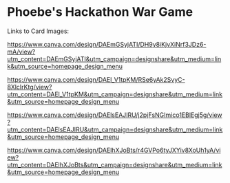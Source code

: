 # Phoebe's Hackathon War Game


Links to Card Images:

https://www.canva.com/design/DAEmGSyjATI/DH9y8iKjvXiNrf3JDz6-mA/view?utm_content=DAEmGSyjATI&utm_campaign=designshare&utm_medium=link&utm_source=homepage_design_menu

https://www.canva.com/design/DAEl_V1tpKM/RSe6yAk2SvyC-8XlcIrKtg/view?utm_content=DAEl_V1tpKM&utm_campaign=designshare&utm_medium=link&utm_source=homepage_design_menu

https://www.canva.com/design/DAElsEAJIRU/j2pjFsNGImico1EBlEgj5g/view?utm_content=DAElsEAJIRU&utm_campaign=designshare&utm_medium=link&utm_source=homepage_design_menu

https://www.canva.com/design/DAElhXJoBts/r4GVPo6tyJXYiv8XoUh1yA/view?utm_content=DAElhXJoBts&utm_campaign=designshare&utm_medium=link&utm_source=homepage_design_menu
